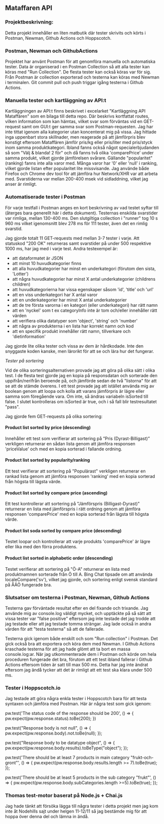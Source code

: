 ## Mataffaren API

### Projektbeskrivning:
Detta projekt innehåller en liten matbutik där tester skrivits och körts i Postman, Newman, Github Actions och Hoppscotch.

### Postman, Newman och GithubActions
Projektet har använt Postman för att genomföra manuella och automatiska tester. Data är organiserad i en Postman Collection så att alla tester kan köras med "Run Collection". De flesta tester kan också köras var för sig. Från Postman är collection exporterad och testerna kan köras med Newman i terminalen. Git commit pull och push triggar igång testerna i Github Actions.

### Manuella tester och kartläggning av API:t 
Kartläggningen av API:t finns beskrivet i excelarket "Kartläggning API Mataffären" som en bilaga till detta repo. Där beskrivs kortfattat routes, vilken information som kan hämtas, vilket svar som förväntas vid en GET-request samt om GUI:t ger samma svar som Postman-requesten. Jag har inte tittat igenom alla kategorier utan koncenterat mig på vissa. Jag hittade inga uppenbart stora skillnader, men reagerade på att jämförpris blev konstigt eftersom Mataffären jämför pris/kg eller pris/liter med pris/styck inom samma produktkategori. Ibland fanns också något specialerbjudanden så som "Välj & blanda! 2 för" och då fanns två olika 'comparePrice' under samma produkt, vilket gjorde jämförelsen svårare. Gällande "popularitet" (ranking) fanns inte alla varor med. Många varor har '0' eller 'null' i ranking, vilket gjorde listan efter popularitet lite missvisande. Jag använde både Firefox och Chrome dev tool för att jämföra hur Network/XHR var att arbeta med. Svarstiderna var mellan 200-400 msek vid sidladdning, vilket jag anser är rimligt.

### Automatiserade tester i Postman
För varje testfall i Postman anges en kort beskrivning av vad testet syftar till (återges bara generellt här i detta dokument). Testernas enskilda svarstider var rimliga, mellan 130-400 ms. Den slutgiltiga collection i "runner" tog 10 s 960 ms vilket igenomsnitt blev 278 ms för 111 tester, även det en rimlig svarstid.

Jag gjorde totalt 11 GET-requests med mellan 3-7 tester i varje. Att statuskod "200 OK" returneras samt svarstider på under 500 respektive 1000 ms, har jag med i varje test. 
Andra testexempel är: 
 - att dataformatet är JSON
 - att minst 10 huvudkategorier finns
 - att alla huvudkategorier har minst en underkategori (förutom den sista, 'Lotter')
 - att några huvudkategorier har minst X antal underkategorier (childrens children)
 - att huvudkategorierna har vissa egenskaper såsom 'id', 'title' och 'url'
 - att en viss underkategori har X antal varor
 - att en underkategorier har minst X antal underkategorier
 - att de tre första varorna i en kategori (eller underkategori) har rätt namn
 - att en 'nyckel' som t ex categoryInfo inte är tom och/eller innehåller rätt värden
 - att verifiera olika datatyper som 'object', 'string' och 'number'
 - att några av produkterna i en lista har korrekt namn och kod
 - att en specifik produkt innehåller rätt namn, tillverkare och 'dietinformation'

 Jag gjorde lite olika tester och vissa av dem är hårdkodade. Inte den snyggaste koden kanske, men lärorikt för att se och lära hur det fungerar. 

*Tester på sortering*

Vid de olika sorteringsalternativen provade jag att göra på olika sätt i olika test. I de flesta test gjorde jag en kopia på responsdatan och sorterade den uppifrån/nerifrån beroende på, och jämförde sedan de två "listorna" för att se att de stämde överens. I ett test provade jag att istället använda mig av boolean genom att loopa och kolla att varans jämförpris är lägre eller samma som föregående vara. Om inte, så ändras variabeln isSorted till false. I slutet kontrolleras om isSorted är true, och i så fall blir testresultatet "pass".

Jag gjorde fem GET-requests på olika sortering:

#### Product list sorted by price (descending)
Innehåller ett test som verifierar att sortering på ”Pris (Dyrast-Billigast)” verkligen returnerar en sådan lista genom att jämföra responsen 'priceValue' och med en kopia sorterad i fallande ordning.

#### Product list sorted by popularity/ranking
Ett test verifierar att sortering på "Populärast" verkligen returnerar en rankad lista genom att jämföra responsen 'ranking' med en kopia sorterad från högsta till lägsta värde.

#### Product list sorted by compare price (ascending)
Ett test kontrollerar att sortering på "Jämförspris (Billigast-Dyrast)" returnerar en lista med jämförspris i rätt ordning genom att jämföra responsen 'comparePrice' med en kopia sorterad från lägsta till högsta värde.

#### Product list soda sorted by compare price (descending)
Testet loopar och kontrollerar att varje produkts 'comparePrice' är lägre eller lika med den förra produktens.

#### Product list sorted in alphabetic order (descending)
Testet verifierar att sortering på "Ö-A" returnerar en lista med produktnamnen sorterade från Ö till A. Bing Chat tipsade om att använda localeCompare('sv'), vilket jag gjorde, och sortering enligt svensk standard på ÅÄÖ fungerade bra.

### Slutsatser om testerna i Postman, Newman, Github Actions

Testerna gav förväntade resultat efter en del fixande och trixande. Jag använde mig av console.log väldigt mycket, och upptäckte på så sätt att vissa tester var "false positive" eftersom jag inte testade det jag trodde att jag testade eller att jag testade tomma strängar. Jag lade också in andra värden för att "testa testerna" så att de fallerade. 

Testerna gick igenom både enskilt och som "Run collection" i Postman. Det gick också bra att exportera och köra dem med Newman. I Github Actions kraschade testerna för att jag hade glömt att ta bort en massa console.log:ar. När jag utkommenterade dem i Postman och körde om hela proceduren fungerade det bra, förutom att ett test ibland fallerar i Github Actions eftersom tiden är satt till max 500 ms. Detta har jag inte ändrat eftersom jag ändå tycker att det är rimligt att ett test ska klara under 500 ms.


### Tester i Hoppscotch.io 
Jag testade att göra några enkla tester i Hoppscotch bara för att testa syntaxen och jämföra med Postman. Här är några test som gick igenom:

pw.test('The status code of the response should be 200', () => {
    pw.expect(pw.response.status).toBe(200);
})

pw.test("Response body is not null", () => {
  pw.expect(pw.response.body).not.toBe(null);
});

pw.test("Response body to be datatype object", () => {
  pw.expect(pw.response.body.results).toBeType("object");
});

pw.test('There should be at least 7 products in main category "frukt-och-gront"', () => {
    pw.expect(pw.response.body.results.length >= 7).toBe(true);
});

pw.test('There should be at least 5 products in the sub category "frukt"', () => 
{ pw.expect(pw.response.body.subCategories.length >=5).toBe(true); });

### Thomas test-motor baserat på Node.js + Chai.js
Jag hade tänkt att försöka lägga till några tester i detta projekt men jag kom inte åt Nodehills sajt under helgen 11-12/11 så jag bestämde mig för att hoppa över denna del och lämna in ändå.
